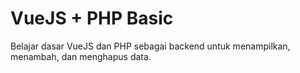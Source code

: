 # VueJS + PHP Basic
Belajar dasar VueJS dan PHP sebagai backend untuk menampilkan, menambah, dan menghapus data.

